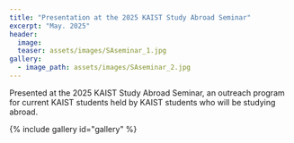```yaml
---
title: "Presentation at the 2025 KAIST Study Abroad Seminar"
excerpt: "May. 2025"
header:
  image: 
  teaser: assets/images/SAseminar_1.jpg
gallery:
  - image_path: assets/images/SAseminar_2.jpg
---
```


Presented at the 2025 KAIST Study Abroad Seminar, an outreach program for current KAIST students held by KAIST students who will be studying abroad.

{% include gallery id="gallery"  %}
